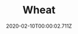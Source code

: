 ---
templateKey: blog-post
title: Wheat
type: vegetable
description: One of the most widely cultivated grains. Makes a great flour for breads and cakes
featuredpost: false
date: 2020-02-10T00:00:02.711Z
featuredimage: /img/Wheat.png
sellPrice: 25
tags: 
  - Summer
  -  Fall
  -  edible
  -  vegetable
---